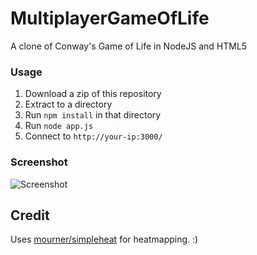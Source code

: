 # MultiplayerGameOfLife
A clone of Conway's Game of Life in NodeJS and HTML5

### Usage
1. Download a zip of this repository
2. Extract to a directory
3. Run `npm install` in that directory
4. Run `node app.js`
5. Connect to `http://your-ip:3000/`

### Screenshot
![Screenshot](http://i.imgur.com/YI4uOEy.png)

## Credit
Uses [mourner/simpleheat](https://github.com/mourner/simpleheat) for heatmapping. :)
